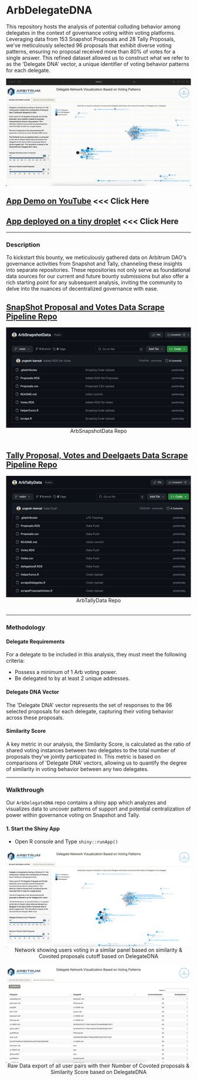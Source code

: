 # ArbDelegateDNA
This repository hosts the analysis of potential colluding behavior among delegates in the context of governance voting within voting platforms. Leveraging data from 153 Snapshot Proposals and 28 Tally Proposals, we've meticulously selected 96 proposals that exhibit diverse voting patterns, ensuring no proposal received more than 80% of votes for a single answer. This refined dataset allowed us to construct what we refer to as the 'Delegate DNA' vector, a unique identifier of voting behavior patterns for each delegate.

<img src="www/DemoGif.gif" align="center"/>

## [App Demo on YouTube](https://www.youtube.com/watch?v=KclTVfbq9NY) <<< Click Here

## [App deployed on a tiny droplet](http://143.198.234.235:4568) <<< Click Here

<hr>

### Description
To kickstart this bounty, we meticulously gathered data on Arbitrum DAO's governance activities from Snapshot and Tally, channeling these insights into separate repositories. These repositories not only serve as foundational data sources for our current and future bounty submissions but also offer a rich starting point for any subsequent analysis, inviting the community to delve into the nuances of decentralized governance with ease.

## [SnapShot Proposal and Votes Data Scrape Pipeline Repo](https://github.com/yogesh-bansal/ArbSnapshotData)
<img src="www/SnapshotRepo.png" align="center"/>
<div align="center">ArbSnapshotData Repo</div>
&nbsp;
&nbsp;

## [Tally Proposal, Votes and Deelgaets Data Scrape Pipeline Repo](https://github.com/yogesh-bansal/ArbTallyData)
<img src="www/TallyRepo.png" align="center"/>
<div align="center">ArbTallyData Repo</div>
&nbsp;
&nbsp;

<hr>

### Methodology

#### Delegate Requirements
For a delegate to be included in this analysis, they must meet the following criteria:
- Possess a minimum of 1 Arb voting power.
- Be delegated to by at least 2 unique addresses.

#### Delegate DNA Vector
The 'Delegate DNA' vector represents the set of responses to the 96 selected proposals for each delegate, capturing their voting behavior across these proposals.

#### Similarity Score
A key metric in our analysis, the Similarity Score, is calculated as the ratio of shared voting instances between two delegates to the total number of proposals they've jointly participated in. This metric is based on comparisons of 'Delegate DNA' vectors, allowing us to quantify the degree of similarity in voting behavior between any two delegates.

<hr>

### Walkthrough

Our `ArbDelegateDNA` repo contains a shiny app which analyzes and visualizes data to uncover patterns of support and potential centralization of power within governance voting on Snapshot and Tally.

#### 1. Start the Shiny App

- Open R console and Type `shiny::runApp()`

<img src="www/Dash1.png" align="center"/>
<div align="center">Network showing users voting in a similar panel based on similarity & Covoted proposals cutoff based on DelegateDNA</div>
&nbsp;
&nbsp;
<img src="www/Dash2.png" align="center"/>
<div align="center">Raw Data export of all user pairs with their Number of Covoted proposals & Similarity Score based on DelegateDNA</div>
